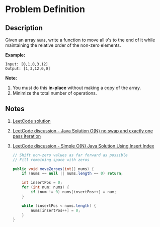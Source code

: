 # Problem Definition

## Description

Given an array `nums`, write a function to move all `0`'s to the end of it while maintaining the relative order of the non-zero elements.

**Example:**

```plaintext
Input: [0,1,0,3,12]
Output: [1,3,12,0,0]
```

**Note:**

1. You must do this **in-place** without making a copy of the array.
2. Minimize the total number of operations.

## Notes

1. [LeetCode solution](https://leetcode.com/problems/move-zeroes/solution/)
1. [LeetCode discussion - Java Solution O(N) no swap and exactly one pass iteration](https://leetcode.com/explore/featured/card/top-interview-questions-easy/92/array/567/discuss/143642/Java-Solution-O(N)-no-swap-and-exactly-one-pass-iteration)
1. [LeetCode discussion - Simple O(N) Java Solution Using Insert Index](https://leetcode.com/explore/featured/card/top-interview-questions-easy/92/array/567/discuss/72011/Simple-O(N)-Java-Solution-Using-Insert-Index)

    ```java
    // Shift non-zero values as far forward as possible
    // Fill remaining space with zeros

    public void moveZeroes(int[] nums) {
        if (nums == null || nums.length == 0) return;

        int insertPos = 0;
        for (int num: nums) {
            if (num != 0) nums[insertPos++] = num;
        }

        while (insertPos < nums.length) {
            nums[insertPos++] = 0;
        }
    }
    ```